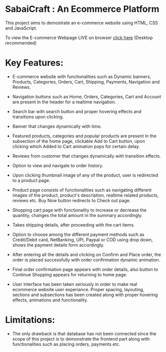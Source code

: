 # SabaiCraft : An Ecommerce Platform
This project aims to demostrate an e-commerce website using HTML, CSS and JavaScript. 

To view the E-commerce Webpage LIVE on browser [click here](https://singhtanishq.github.io/ecommerce/index.html) (Desktop recommended)


# Key Features:
- E-commerce website with functionalities such as Dynamic banners, Products, Categories, Orders, Cart, Shipping, Payments, Navigation and Reviews.
  
- Navigation buttons such as Home, Orders, Categories, Cart and Account are present in the header for a realtime navigation.

- Search bar with search button and proper hovering effects and transitions upon clicking.

- Banner that changes dynamically with time.

- Featured products, categories and popular products are present in the subsection of the home page, clickable Add to Cart button, upon clicking which Added to Cart animation pops for certain delay.

- Reviews from customer that changes dynamically with transition effects.

- Option to view and navigate to order history.

- Upon clicking thumbnail image of any of the product, user is redirected to a product page.

- Product page consists of functionalities such as navigating different images of the product, product's description, realtime related products, reviews etc. Buy Now button redirects to Check out page.

- Shopping cart page with functionality to increase or decrease the quantity, changes the total amount in the summary accordingly.

- Takes shipping details, after proceeding with the cart items.

- Option to choose among the different payment methods such as Credit/Debit card, NetBanking, UPI, Paypal or COD using drop down, shows the payment details form accordingly.

- After entering all the details and clicking on Confirm and Place order, the order is placed successfully with order confirmation dynamic animation.

- Final order confirmation page appears with order details, also button to Continue Shopping appears for returning to home page.

- User interface has been taken seriously in order to make real ecommerce website user experiance. Proper spacing, layouting, sections and subsections has been created along with proper hovering effects, animations and functionality.

# Limitations:
- The only drawback is that database has not been connected since the scope of this project is to demonstrate the frontend part along with functionalities such as placing orders, payments etc.

